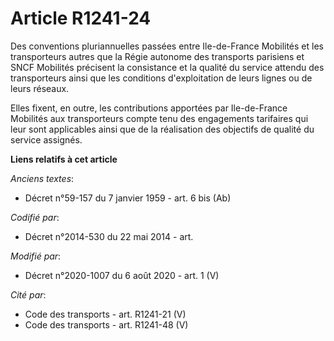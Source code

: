 # Article R1241-24

Des conventions pluriannuelles passées entre          Ile-de-France Mobilités et les transporteurs autres que la Régie
autonome des transports parisiens et SNCF Mobilités précisent la consistance et la qualité du service attendu des
transporteurs ainsi que les conditions d'exploitation de leurs lignes ou de leurs réseaux. 

Elles fixent, en outre, les contributions apportées par          Ile-de-France Mobilités aux transporteurs compte tenu des
engagements tarifaires qui leur sont applicables ainsi que de la réalisation des objectifs de qualité du service assignés.

**Liens relatifs à cet article**

_Anciens textes_:

  - Décret n°59-157 du 7 janvier 1959 - art. 6 bis (Ab)

_Codifié par_:

  - Décret n°2014-530 du 22 mai 2014 - art.

_Modifié par_:

  - Décret n°2020-1007 du 6 août 2020 - art. 1 (V)

_Cité par_:

  - Code des transports - art. R1241-21 (V)
  - Code des transports - art. R1241-48 (V)
